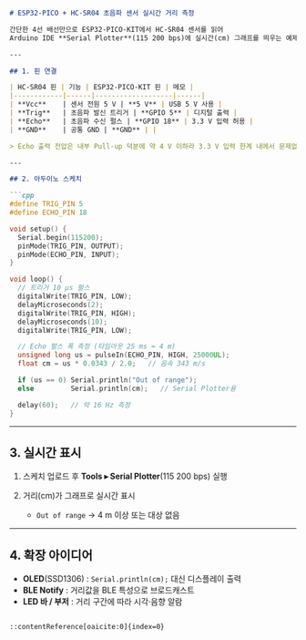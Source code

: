 ````markdown
# ESP32-PICO + HC-SR04 초음파 센서 실시간 거리 측정

간단한 4선 배선만으로 ESP32-PICO-KIT에서 HC-SR04 센서를 읽어
Arduino IDE **Serial Plotter**(115 200 bps)에 실시간(cm) 그래프를 띄우는 예제입니다.

---

## 1. 핀 연결

| HC-SR04 핀 | 기능 | ESP32-PICO-KIT 핀 | 메모 |
|------------|------|-------------------|------|
| **Vcc**    | 센서 전원 5 V | **5 V** | USB 5 V 사용 |
| **Trig**   | 초음파 발신 트리거 | **GPIO 5** | 디지털 출력 |
| **Echo**   | 초음파 수신 펄스 | **GPIO 18** | 3.3 V 입력 허용 |
| **GND**    | 공통 GND | **GND** | |

> Echo 출력 전압은 내부 Pull-up 덕분에 약 4 V 이하라 3.3 V 입력 한계 내에서 문제없이 인식됩니다.

---

## 2. 아두이노 스케치

```cpp
#define TRIG_PIN 5
#define ECHO_PIN 18

void setup() {
  Serial.begin(115200);
  pinMode(TRIG_PIN, OUTPUT);
  pinMode(ECHO_PIN, INPUT);
}

void loop() {
  // 트리거 10 µs 펄스
  digitalWrite(TRIG_PIN, LOW);
  delayMicroseconds(2);
  digitalWrite(TRIG_PIN, HIGH);
  delayMicroseconds(10);
  digitalWrite(TRIG_PIN, LOW);

  // Echo 펄스 폭 측정 (타임아웃 25 ms ≈ 4 m)
  unsigned long us = pulseIn(ECHO_PIN, HIGH, 25000UL);
  float cm = us * 0.0343 / 2.0;   // 음속 343 m/s

  if (us == 0) Serial.println("Out of range");
  else         Serial.println(cm);   // Serial Plotter용

  delay(60);   // 약 16 Hz 측정
}
````

---

## 3. 실시간 표시

1. 스케치 업로드 후 **Tools ▸ Serial Plotter**(115 200 bps) 실행
2. 거리(cm)가 그래프로 실시간 표시

   * `Out of range` → 4 m 이상 또는 대상 없음

---

## 4. 확장 아이디어

* **OLED**(SSD1306) : `Serial.println(cm);` 대신 디스플레이 출력
* **BLE Notify** : 거리값을 BLE 특성으로 브로드캐스트
* **LED 바 / 부저** : 거리 구간에 따라 시각·음향 알람

```

::contentReference[oaicite:0]{index=0}
```
